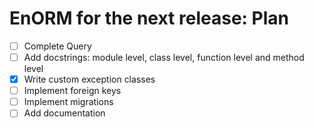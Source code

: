 # EnORM for the next release: Plan

* [ ] Complete Query
* [ ] Add docstrings: module level, class level, function level and method level
* [x] Write custom exception classes
* [ ] Implement foreign keys
* [ ] Implement migrations
* [ ] Add documentation